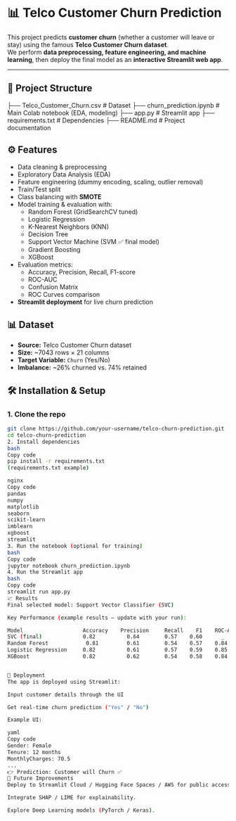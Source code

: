 # 📊 Telco Customer Churn Prediction

This project predicts **customer churn** (whether a customer will leave or stay) using the famous **Telco Customer Churn dataset**.  
We perform **data preprocessing, feature engineering, and machine learning**, then deploy the final model as an **interactive Streamlit web app**.

---

## 📁 Project Structure
├── Telco_Customer_Churn.csv # Dataset
├── churn_prediction.ipynb # Main Colab notebook (EDA, modeling)
├── app.py # Streamlit app
├── requirements.txt # Dependencies
├── README.md # Project documentation


## ⚙️ Features
- Data cleaning & preprocessing  
- Exploratory Data Analysis (EDA)  
- Feature engineering (dummy encoding, scaling, outlier removal)  
- Train/Test split  
- Class balancing with **SMOTE**  
- Model training & evaluation with:
  - Random Forest (GridSearchCV tuned)
  - Logistic Regression
  - K-Nearest Neighbors (KNN)
  - Decision Tree
  - Support Vector Machine (SVM ✅ final model)
  - Gradient Boosting
  - XGBoost  
- Evaluation metrics:
  - Accuracy, Precision, Recall, F1-score
  - ROC-AUC
  - Confusion Matrix
  - ROC Curves comparison  
- **Streamlit deployment** for live churn prediction  


## 📊 Dataset
- **Source:** Telco Customer Churn dataset  
- **Size:** ~7043 rows × 21 columns  
- **Target Variable:** `Churn` (Yes/No)  
- **Imbalance:** ~26% churned vs. 74% retained  


## 🛠️ Installation & Setup
### 1. Clone the repo
```bash
git clone https://github.com/your-username/telco-churn-prediction.git
cd telco-churn-prediction
2. Install dependencies
bash
Copy code
pip install -r requirements.txt
(requirements.txt example)

nginx
Copy code
pandas
numpy
matplotlib
seaborn
scikit-learn
imblearn
xgboost
streamlit
3. Run the notebook (optional for training)
bash
Copy code
jupyter notebook churn_prediction.ipynb
4. Run the Streamlit app
bash
Copy code
streamlit run app.py
📈 Results
Final selected model: Support Vector Classifier (SVC)

Key Performance (example results – update with your run):

Model	                Accuracy	Precision	  Recall	F1	  ROC-AUC
SVC (final)            	0.82	      0.64	      0.57	  0.60	    _
Random Forest	         0.81	      0.61	      0.54	  0.57	  0.84
Logistic Regression    	0.82	      0.61	      0.57	  0.59	  0.85
XGBoost	                0.82	      0.62	      0.54	  0.58	  0.84


🚀 Deployment
The app is deployed using Streamlit:

Input customer details through the UI

Get real-time churn prediction ("Yes" / "No")

Example UI:

yaml
Copy code
Gender: Female
Tenure: 12 months
MonthlyCharges: 70.5
...
👉 Prediction: Customer will Churn ✅
📌 Future Improvements
Deploy to Streamlit Cloud / Hugging Face Spaces / AWS for public access.

Integrate SHAP / LIME for explainability.

Explore Deep Learning models (PyTorch / Keras).
